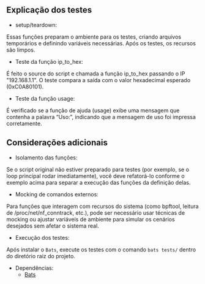 ## Explicação dos testes

- setup/teardown:

Essas funções preparam o ambiente para os testes, criando arquivos temporários e definindo variáveis necessárias. Após os testes, os recursos são limpos.

- Teste da função ip_to_hex:

É feito o source do script e chamada a função ip_to_hex passando o IP "192.168.1.1". O teste compara a saída com o valor hexadecimal esperado (0xC0A80101).

- Teste da função usage:

É verificado se a função de ajuda (usage) exibe uma mensagem que contenha a palavra “Uso:”, indicando que a mensagem de uso foi impressa corretamente.

## Considerações adicionais

- Isolamento das funções:

Se o script original não estiver preparado para testes (por exemplo, se o loop principal rodar imediatamente), você deve refatorá-lo conforme o exemplo acima para separar a execução das funções da definição delas.

- Mocking de comandos externos:

Para funções que interagem com recursos do sistema (como bpftool, leitura de /proc/net/nf_conntrack, etc.), pode ser necessário usar técnicas de mocking ou ajustar variáveis de ambiente para simular os cenários desejados sem afetar o sistema real.

- Execução dos testes:

Após instalar o `Bats`, execute os testes com o comando `bats tests/` dentro do diretório raiz do projeto.

- Dependências:
  - [Bats](https://github.com/bats-core/bats-core)
